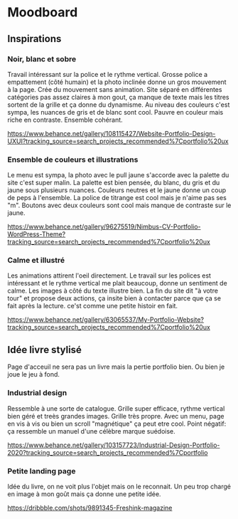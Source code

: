 # Moodboard

## Inspirations

### Noir, blanc et sobre

Travail intéressant sur la police et le rythme vertical. Grosse police a empattement (côté humain) et la photo inclinée donne un gros mouvement à la page. Crée du mouvement sans animation. Site séparé en différentes catégories pas assez claires à mon gout, ça manque de texte mais les titres sortent de la grille et ça donne du dynamisme. Au niveau des couleurs c'est sympa, les nuances de gris et de blanc sont cool. Pauvre en couleur mais riche en contraste. Ensemble cohérant.

https://www.behance.net/gallery/108115427/Website-Portfolio-Design-UXUI?tracking_source=search_projects_recommended%7Cportfolio%20ux

### Ensemble de couleurs et illustrations

Le menu est sympa, la photo avec le pull jaune s'accorde avec la palette du site c'est super malin. La palette est bien pensée, du blanc, du gris et du jaune sous plusieurs nuances. Couleurs neutres et le jaune donne un coup de peps à l'ensemble. La police de titrange est cool mais je n'aime pas ses "m". Boutons avec deux couleurs sont cool mais manque de contraste sur le jaune.

https://www.behance.net/gallery/96275519/Nimbus-CV-Portfolio-WordPress-Theme?tracking_source=search_projects_recommended%7Cportfolio%20ux

### Calme et illustré

Les animations attirent l'oeil directement. Le travail sur les polices est intéressant et le rythme vertical me plait beaucoup, donne un sentiment de calme. Les images à côté du texte illustre bien. La fin du site dit "à votre tour" et propose deux actions, ça insite bien à contacter parce que ça se fait après la lecture. ce'st comme une petite histoir en fait.

https://www.behance.net/gallery/63065537/My-Portfolio-Website?tracking_source=search_projects_recommended%7Cportfolio%20ux

## Idée livre stylisé

Page d'acceuil ne sera pas un livre mais la pertie portfolio bien. Ou bien je joue le jeu à fond.

### Industrial design

Ressemble à une sorte de catalogue. Grille super efficace, rythme vertical bien géré et treès grandes images. Grille très propre. Avec un menu, page en vis à vis ou bien un scroll "magnétique" ça peut etre cool. Point négatif: ça ressemble un manuel d'une célèbre marque suédoise.

https://www.behance.net/gallery/103157723/Industrial-Design-Portfolio-2020?tracking_source=search_projects_recommended%7Cportfolio

### Petite landing page

Idée du livre, on ne voit plus l'objet mais on le reconnait. Un peu trop chargé en image à mon goût mais ça donne une petite idée.

https://dribbble.com/shots/9891345-Freshink-magazine

